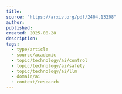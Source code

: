 ```yaml
---
title:
source: "https://arxiv.org/pdf/2404.13208"
author:
published:
created: 2025-08-28
description:
tags:
  - type/article
  - source/academic
  - topic/technology/ai/control
  - topic/technology/ai/safety
  - topic/technology/ai/llm
  - domain/ai
  - context/research
---
```

